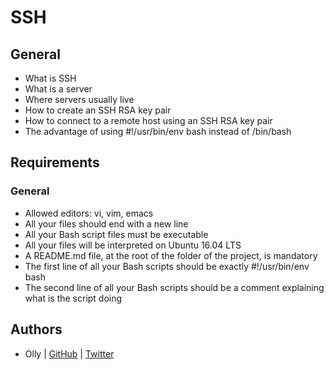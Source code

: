 # SSH

## General

- What is SSH
- What is a server
- Where servers usually live
- How to create an SSH RSA key pair
- How to connect to a remote host using an SSH RSA key pair
- The advantage of using #!/usr/bin/env bash instead of /bin/bash

## Requirements
### General

- Allowed editors: vi, vim, emacs
- All your files should end with a new line
- All your Bash script files must be executable
- All your files will be interpreted on Ubuntu 16.04 LTS
- A README.md file, at the root of the folder of the project, is mandatory
- The first line of all your Bash scripts should be exactly #!/usr/bin/env bash
- The second line of all your Bash scripts should be a comment explaining what is the script doing

## Authors
* Olly | [GitHub](https://github.com/ollyimanishimwe) | [Twitter](https://twitter.com/ollyImanishimwe)

